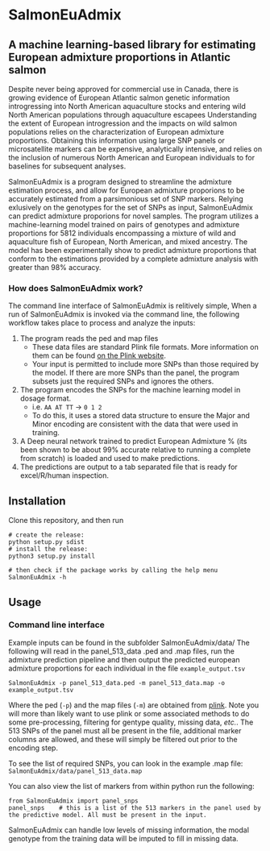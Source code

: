 # SalmonEuAdmix
## A machine learning-based library for estimating European admixture proportions in Atlantic salmon

Despite never being approved for commercial use in Canada, there is growing evidence of European Atlantic salmon genetic information introgressing into North American aquaculture stocks and entering wild North American populations through aquaculture escapees Understanding the extent of European introgression and the impacts on wild salmon populations relies on the characterization of European admixture proportions. Obtaining this information using large SNP panels or microsatellite markers can be expensive, analytically intensive, and relies on the inclusion of numerous North American and European individuals to for baselines for subsequent analyses.

SalmonEuAdmix is a program designed to streamline the admixture estimation process, and allow for European admixture proporions to be accurately estimated from a parsimonious set of SNP markers. Relying exlusively on the genotypes for the set of SNPs as input, SalmonEuAdmix can predict admixture proporions for novel samples. The program utilizes a machine-learning model trained on pairs of genotypes and admixture proportions for 5812 individuals encompassing a mixture of wild and aquaculture fish of European, North American, and mixed ancestry. The model has been experimentally show to predict admixture proportions that conform to the estimations provided by a complete admixture analysis with greater than 98% accuracy.


### How does SalmonEuAdmix work?

The command line interface of SalmonEuAdmix is relitively simple, 
When a run of SalmonEuAdmix is invoked via the command line, the following workflow takes place to process and analyze the inputs:

1. The program reads the ped and map files
    - These data files are standard Plink file formats. More information on them can be found [on the Plink website](https://www.cog-genomics.org/plink/1.9/formats#ped).
	- Your input is permitted to include more SNPs than those required by the model. If there are more SNPs than the panel, the program subsets just the required SNPs and ignores the others.
2. The program encodes the SNPs for the machine learning model in dosage format.
	- i.e. `AA AT TT` -> `0 1 2`
	- To do this, it uses a stored data structure to ensure the Major and Minor encoding are consistent with the data that were used in training.
3. A Deep neural network trained to predict European Admixture % (its been shown to be about 99% accurate relative to running a complete from scratch) is loaded and used to make predictions.
5. The predictions are output to a tab separated file that is ready for excel/R/human inspection.



## Installation
Clone this repository, and then run

```
# create the release:
python setup.py sdist
# install the release:
python3 setup.py install

# then check if the package works by calling the help menu
SalmonEuAdmix -h
```

## Usage 
### Command line interface


Example inputs can be found in the subfolder SalmonEuAdmix/data/
The following will read in the panel_513_data .ped and .map files, run the admixture prediction pipeline and then output the predicted european admixture proportions for each individual in the file `example_output.tsv`

```
SalmonEuAdmix -p panel_513_data.ped -m panel_513_data.map -o example_output.tsv

```

Where the ped (`-p`) and the map files (`-m`) are obtained from [plink](https://www.cog-genomics.org/plink/). Note you will more than likely want to use plink or some associated methods to do some pre-processing, filtering for gentype quality, missing data, *etc.*. The 513 SNPs of the panel must all be present in the file, additional marker columns are allowed, and these will simply be filtered out prior to the encoding step.

To see the list of required SNPs, you can look in the example .map file:
`SalmonEuAdmix/data/panel_513_data.map`

You can also view the list of markers from within python run the following:
```
from SalmonEuAdmix import panel_snps
panel_snps    # this is a list of the 513 markers in the panel used by the predictive model. All must be present in the input.
```

SalmonEuAdmix can handle low levels of missing information, the modal genotype from the training data will be imputed to fill in missing data.  


